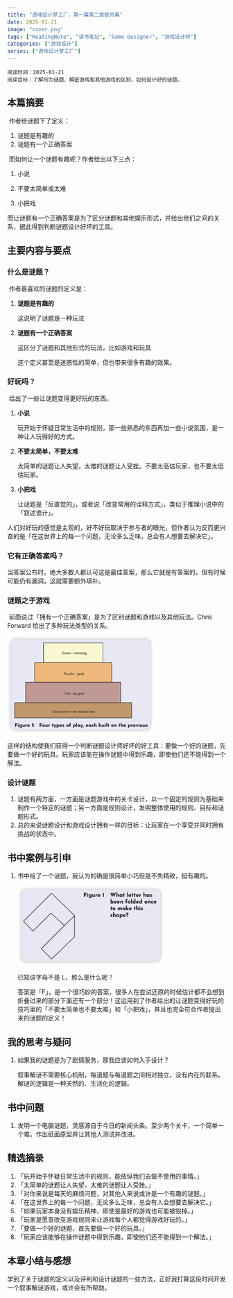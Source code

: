 ```yaml
---
title: "游戏设计梦工厂，第一篇第二章额外篇"
date: 2025-01-21
image: "cover.png"
tags: ["ReadingNote", "读书笔记", "Game Designer", "游戏设计师"]
categories: ["游戏设计"]
series: ["游戏设计梦工厂"] 
---
```


	阅读时间：2025-01-21
	阅读目标：了解何为谜题、解密游戏和其他游戏的区别、如何设计好的谜题。
## 本篇摘要
​	作者给谜题下了定义：
1. 谜题是有趣的
2. 谜题有一个正确答案

​	而如何让一个谜题有趣呢？作者给出以下三点：

1. 小说

2. 不要太简单或太难

3. 小把戏

  而让谜题有一个正确答案是为了区分谜题和其他娱乐形式，并给出他们之间的关系，据此得到判断谜题设计好坏的工具。

## 主要内容与要点
### 什么是谜题？
​	作者最喜欢的谜题的定义是：
1. **谜题是有趣的**

   这说明了谜题是一种玩法

2. **谜题有一个正确答案**

   这区分了谜题和其他形式的玩法，比如游戏和玩具

   这个定义甚至是迷惑性的简单，但也带来很多有趣的效果。
### 好玩吗？
​	给出了一些让谜题变得更好玩的东西。
1. **小说**

   玩开始于怀疑日常生活中的规则，那一些熟悉的东西再加一些小说氛围，是一种让人玩得好的方式。

2. **不要太简单，不要太难**

   太简单的谜题让人失望，太难的谜题让人受挫。不要太高估玩家，也不要太低估玩家。

3. **小把戏**

   让谜题是「反直觉的」，或者说「改变常用的诠释方式」，类似于推理小说中的「叙述诡计」。

​	人们对好玩的感觉是主观的，好不好玩取决于参与者的眼光，但作者认为反而更兴奋的是「在这世界上的每一个问题，无论多么乏味，总会有人想要去解决它」。

### 它有正确答案吗？
​	当答案公布时，绝大多数人都认可这是最佳答案，那么它就是有答案的。但有时候可能仍有漏洞，这就需要额外填补。
### 谜题之于游戏
​	前面说过「拥有一个正确答案」是为了区别谜题和游戏以及其他玩法。Chris Forward 给出了多种玩法类型的关系。

<img src="types_of_play.png" alt="Types of Play" style="zoom: 33%;" />

​	这样的结构使我们获得一个判断谜题设计师好坏的好工具：要做一个好的谜题，先要做一个好的玩具。玩家应该能在操作谜题中得到乐趣，即使他们还不能得到一个解法。

### 设计谜题
1. 谜题有两方面，一方面是谜题游戏中的关卡设计，以一个固定的规则为基础来制作一个特定的谜题；另一方面是规则设计，发明整体使用的规则、目标和谜题形式。
2. 总的来说谜题设计和游戏设计拥有一样的目标：让玩家在一个享受并同时拥有挑战的状态中。
## 书中案例与引申
1. 书中给了一个谜题，我认为的确是很简单小巧但是不失精致，挺有趣的。
   
   <img src="puzzle.png" alt="Puzzle" style="zoom: 33%;" />
   
   已知该字母不是 L，那么是什么呢？
   
   答案是「F」，是一个很巧妙的答案，很多人在尝试还原的时候估计都不会想到折叠过来的部分下面还有一个部分！这运用到了作者给出的让谜题变得好玩的技巧里的「不要太简单也不要太难」和「小把戏」，并且也完全符合作者提出来的谜题的定义！
## 我的思考与疑问
1. 如果我的谜题是为了剧情服务，那我应该如何入手设计？
   
   叙事解谜不需要核心机制，每道题与每道题之间相对独立，没有内在的联系。解谜的逻辑是一种天然的、生活化的逻辑。
## 书中问题
1. 发明一个电脑谜题，灵感源自于今日的新闻头条。至少两个关卡，一个简单一个难。作出纸面原型并让其他人测试并改进。
## 精选摘录
1. 「玩开始于怀疑日常生活中的规则，能放纵我们去做不使用的事情。」
2. 「太简单的谜题让人失望，太难的谜题让人受挫。」
3. 「对你来说是每天的麻烦问题，对其他人来说或许是一个有趣的谜题。」
4. 「在这世界上的每一个问题，无论多么乏味，总会有人会想要去解决它。」
5. 「如果玩家本身没有娱乐精神，即使是最好的游戏也可能被毁掉。」
6. 「玩家是愿意改变游戏规则来让游戏每个人都觉得游戏好玩的。」
7. 「要做一个好的谜题，首先要做一个好的玩具。」
8. 「玩家应该能够在操作谜题中得到乐趣，即使他们还不能得到一个解法。」
## 本章小结与感想
​	学到了关于谜题的定义以及评判和设计谜题的一些方法，正好我打算这段时间开发一个叙事解谜游戏，或许会有所帮助。